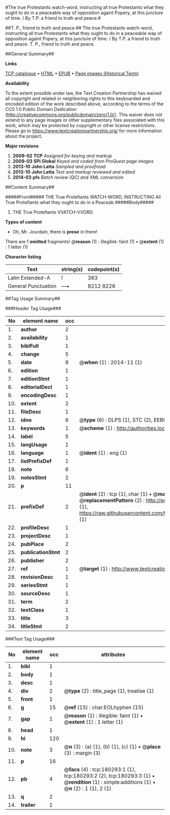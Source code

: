 #The true Protestants watch-word, instructing all true Protestants what they ought to do in a peaceable way of opposition againt Popery, at this juncture of time. / By T.P. a friend to truth and peace.#

##T. P., friend to truth and peace.##
The true Protestants watch-word, instructing all true Protestants what they ought to do in a peaceable way of opposition againt Popery, at this juncture of time. / By T.P. a friend to truth and peace.
T. P., friend to truth and peace.

##General Summary##

**Links**

[TCP catalogue](http://www.ota.ox.ac.uk/tcp/)  • 
[HTML](http://tei.it.ox.ac.uk/tcp/Texts-HTML/free/B04/B04668.html)  • 
[EPUB](http://tei.it.ox.ac.uk/tcp/Texts-EPUB/free/B04/B04668.epub) • 
[Page images (Historical Texts)](https://historicaltexts.jisc.ac.uk/eebo-53981688e)

**Availability**

To the extent possible under law, the Text Creation Partnership has waived all copyright and related or neighboring rights to this keyboarded and encoded edition of the work described above, according to the terms of the CC0 1.0 Public Domain Dedication (http://creativecommons.org/publicdomain/zero/1.0/). This waiver does not extend to any page images or other supplementary files associated with this work, which may be protected by copyright or other license restrictions. Please go to https://www.textcreationpartnership.org/ for more information about the project.

**Major revisions**

1. __2009-02__ __TCP__ *Assigned for keying and markup*
1. __2009-03__ __SPi Global__ *Keyed and coded from ProQuest page images*
1. __2013-10__ __John Latta__ *Sampled and proofread*
1. __2013-10__ __John Latta__ *Text and markup reviewed and edited*
1. __2014-03__ __pfs__ *Batch review (QC) and XML conversion*

##Content Summary##

#####Front#####
THE True Proteſtants WATCH-WORD, INSTRUCTING All True Proteſtants what they ought to do in a Peaceab
#####Body#####

1. THE True Proteſtants VVATCH-VVORD.

**Types of content**

  * Oh, Mr. Jourdain, there is **prose** in there!

There are 1 **omitted** fragments! 
 @__reason__ (1) : illegible: faint (1)  •  @__extent__ (1) : 1 letter (1)

**Character listing**


|Text|string(s)|codepoint(s)|
|---|---|---|
|Latin Extended-A|ſ|383|
|General Punctuation|—•|8212 8226|

##Tag Usage Summary##

###Header Tag Usage###

|No|element name|occ|attributes|
|---|---|---|---|
|1.|__author__|2||
|2.|__availability__|1||
|3.|__biblFull__|1||
|4.|__change__|5||
|5.|__date__|8| @__when__ (1) : 2014-11 (1)|
|6.|__edition__|1||
|7.|__editionStmt__|1||
|8.|__editorialDecl__|1||
|9.|__encodingDesc__|1||
|10.|__extent__|2||
|11.|__fileDesc__|1||
|12.|__idno__|6| @__type__ (6) : DLPS (1), STC (2), EEBO-CITATION (1), OCLC (1), VID (1)|
|13.|__keywords__|1| @__scheme__ (1) : http://authorities.loc.gov/ (1)|
|14.|__label__|5||
|15.|__langUsage__|1||
|16.|__language__|1| @__ident__ (1) : eng (1)|
|17.|__listPrefixDef__|1||
|18.|__note__|6||
|19.|__notesStmt__|2||
|20.|__p__|11||
|21.|__prefixDef__|2| @__ident__ (2) : tcp (1), char (1)  •  @__matchPattern__ (2) : ([0-9\-]+):([0-9IVX]+) (1), (.+) (1)  •  @__replacementPattern__ (2) : http://eebo.chadwyck.com/downloadtiff?vid=$1&page=$2 (1), https://raw.githubusercontent.com/textcreationpartnership/Texts/master/tcpchars.xml#$1 (1)|
|22.|__profileDesc__|1||
|23.|__projectDesc__|1||
|24.|__pubPlace__|2||
|25.|__publicationStmt__|2||
|26.|__publisher__|2||
|27.|__ref__|1| @__target__ (1) : http://www.textcreationpartnership.org/docs/. (1)|
|28.|__revisionDesc__|1||
|29.|__seriesStmt__|1||
|30.|__sourceDesc__|1||
|31.|__term__|2||
|32.|__textClass__|1||
|33.|__title__|3||
|34.|__titleStmt__|2||


###Text Tag Usage###

|No|element name|occ|attributes|
|---|---|---|---|
|1.|__bibl__|1||
|2.|__body__|1||
|3.|__desc__|1||
|4.|__div__|2| @__type__ (2) : title_page (1), treatise (1)|
|5.|__front__|1||
|6.|__g__|15| @__ref__ (15) : char:EOLhyphen (15)|
|7.|__gap__|1| @__reason__ (1) : illegible: faint (1)  •  @__extent__ (1) : 1 letter (1)|
|8.|__head__|1||
|9.|__hi__|120||
|10.|__note__|3| @__n__ (3) : (a) (1), (b) (1), (c) (1)  •  @__place__ (3) : margin (3)|
|11.|__p__|16||
|12.|__pb__|4| @__facs__ (4) : tcp:180293:1 (1), tcp:180293:2 (2), tcp:180293:3 (1)  •  @__rendition__ (1) : simple:additions (1)  •  @__n__ (2) : 1 (1), 2 (1)|
|13.|__q__|2||
|14.|__trailer__|1||

